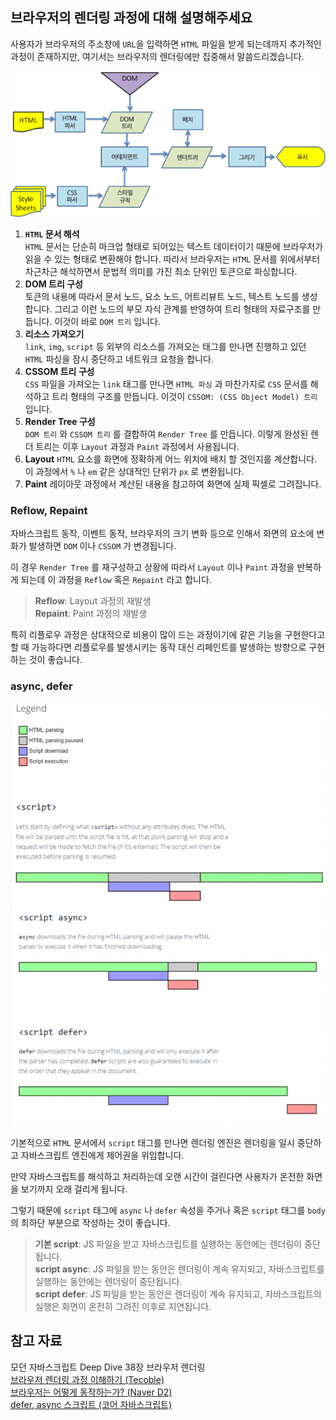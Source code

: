 ## 브라우저의 렌더링 과정에 대해 설명해주세요
사용자가 브라우저의 주소창에 `URL`을 입력하면 `HTML` 파일을 받게 되는데까지 추가적인 과정이 존재하지만, 여기서는 브라우저의 렌더링에만 집중해서 말씀드리겠습니다.  

![웹킷 동작 과정](./webkit.png)

1. **`HTML` 문서 해석**  
`HTML` 문서는 단순히 마크업 형태로 되어있는 텍스트 데이터이기 때문에 브라우저가 읽을 수 있는 형태로 변환해야 합니다. 따라서 브라우저는 `HTML` 문서를 위에서부터 차근차근 해석하면서 문법적 의미를 가진 최소 단위인 토큰으로 파싱합니다.
2. **DOM 트리 구성**  
토큰의 내용에 따라서 문서 노드, 요소 노드, 어트리뷰트 노드, 텍스트 노드를 생성합니다. 그리고 이런 노드의 부모 자식 관계를 반영하여 트리 형태의 자료구조를 만듭니다. 이것이 바로 `DOM 트리` 입니다.
3. **리소스 가져오기**  
`link`, `img`, `script` 등 외부의 리소스를 가져오는 태그를 만나면 진행하고 있던 `HTML` 파싱을 잠시 중단하고 네트워크 요청을 합니다.
4. **CSSOM 트리 구성**  
`CSS` 파일을 가져오는 `link` 태그를 만나면 `HTML 파싱` 과 마찬가지로 `CSS` 문서를 해석하고 트리 형태의 구조를 만듭니다. 이것이 `CSSOM: (CSS Object Model) 트리` 입니다.  
5. **Render Tree 구성**  
`DOM 트리` 와 `CSSOM 트리` 를 결합하여 `Render Tree` 를 만듭니다. 이렇게 완성된 렌더 트리는 이후 `Layout` 과정과 `Paint` 과정에서 사용됩니다.
6. **Layout**
`HTML` 요소를 화면에 정확하게 어느 위치에 배치 할 것인지를 계산합니다. 이 과정에서 `%` 나 `em` 같은 상대적인 단위가 `px` 로 변환됩니다.
7. **Paint**
레이아웃 과정에서 계산된 내용을 참고하여 화면에 실제 픽셀로 그려집니다.

### Reflow, Repaint
자바스크립트 동작, 이벤트 동작, 브라우저의 크기 변화 등으로 인해서 화면의 요소에 변화가 발생하면 `DOM` 이나 `CSSOM` 가 변경됩니다.  

이 경우 `Render Tree` 를 재구성하고 상황에 따라서 `Layout` 이나 `Paint` 과정을 반복하게 되는데 이 과정을 `Reflow` 혹은 `Repaint` 라고 합니다.

> **Reflow**: Layout 과정의 재발생  
> **Repaint**: Paint 과정의 재발생

특히 리플로우 과정은 상대적으로 비용이 많이 드는 과정이기에 같은 기능을 구현한다고 할 때 가능하다면 리플로우를 발생시키는 동작 대신 리페인트를 발생하는 방향으로 구현하는 것이 좋습니다.

### async, defer
![async와 defer](./async-defer.png)

기본적으로 `HTML` 문서에서 `script` 태그를 만나면 렌더링 엔진은 렌더링을 일시 중단하고 자바스크립트 엔진에게 제어권을 위임합니다.  

만약 자바스크립트를 해석하고 처리하는데 오랜 시간이 걸린다면 사용자가 온전한 화면을 보기까지 오래 걸리게 됩니다.  

그렇기 때문에 `script` 태그에 `async` 나 `defer` 속성을 주거나 혹은 `script` 태그를 `body` 의 최하단 부분으로 작성하는 것이 좋습니다.  

> **기본 script**: JS 파일을 받고 자바스크립트를 실행하는 동안에는 렌더링이 중단됩니다.  
> **script async**: JS 파일을 받는 동안은 렌더링이 계속 유지되고, 자바스크립트를 실행하는 동안에는 렌더링이 중단됩니다.  
> **script defer**: JS 파일을 받는 동안은 렌더링이 계속 유지되고, 자바스크립트의 실행은 화면이 온전히 그려진 이후로 지연됩니다.  

## 참고 자료
모던 자바스크립트 Deep Dive 38장 브라우저 렌더링  
[브라우저 렌더링 과정 이해하기 (Tecoble)](https://tecoble.techcourse.co.kr/post/2021-10-24-browser-rendering/)  
[브라우저는 어떻게 동작하는가? (Naver D2)](https://d2.naver.com/helloworld/59361)  
[defer, async 스크립트 (코어 자바스크립트)](https://ko.javascript.info/script-async-defer)  
